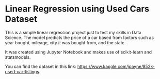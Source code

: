 # Linear Regression using Used Cars Dataset
This is a simple linear regression project just to test my skills in Data Science. The model predicts the price of a car based from factors such as year bought, mileage, city it was bought from, and the state. 

It was created using Jupyter Notebook and makes use of scikit-learn and statsmodels.

You can find the dataset in this link: https://www.kaggle.com/jpayne/852k-used-car-listings